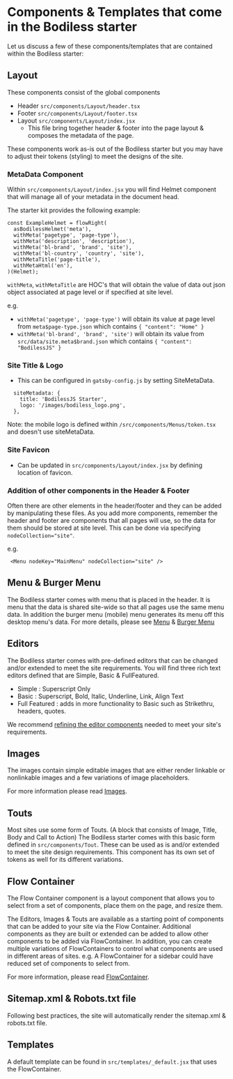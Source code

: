 # Components & Templates that come in the Bodiless starter

Let us discuss a few of these components/templates that are contained within the Bodiless starter:

## Layout

These components consist of the global components

* Header `src/components/Layout/header.tsx`
* Footer `src/components/Layout/footer.tsx`
* Layout `src/components/Layout/index.jsx`
  * This file bring together header & footer into the page layout & composes the
    metadata of the page.

These components work as-is out of the Bodiless starter but you may have to adjust
their tokens (styling) to meet the designs of the site.

### MetaData Component
Within `src/components/Layout/index.jsx` you will find Helmet component that
will manage all of your metadata in the document head.

The starter kit provides the following example:
```
const ExampleHelmet = flowRight(
  asBodilessHelmet('meta'),
  withMeta('pagetype', 'page-type'),
  withMeta('description', 'description'),
  withMeta('bl-brand', 'brand', 'site'),
  withMeta('bl-country', 'country', 'site'),
  withMetaTitle('page-title'),
  withMetaHtml('en'),
)(Helmet);
```
`withMeta`, `withMetaTitle` are HOC's that will obtain the value of data out
json object associated at page level or if specified at site level.

e.g.
- `withMeta('pagetype', 'page-type')` will obtain its value at page level from
  `meta$page-type.json` which contains `{ "content": "Home" }`
- `withMeta('bl-brand', 'brand', 'site')` will obtain its value from
  `src/data/site.meta$brand.json` which contains `{ "content": "BodilessJS" }`

### Site Title & Logo

* This can be configured in `gatsby-config.js` by setting SiteMetaData.

```
  siteMetadata: {
    title: 'BodilessJS Starter',
    logo: '/images/bodiless_logo.png',
  },
```
Note: the mobile logo is defined within `/src/components/Menus/token.tsx` and
doesn't use siteMetaData.

### Site Favicon

* Can be updated in `src/components/Layout/index.jsx` by defining location of
  favicon.

### Addition of other components in the Header & Footer

Often there are other elements in the header/footer and they can be added by
manipulating these files. As you add more components, remember the header and
footer are components that all pages will use, so the data for them should be
stored at site level. This can be done via specifying `nodeCollection="site"`.

e.g.
```
 <Menu nodeKey="MainMenu" nodeCollection="site" />
```

## Menu & Burger Menu

The Bodiless starter comes with menu that is placed in the header. It is menu
that the data is shared site-wide so that all pages use the same menu data. In
addition the burger menu (mobile) menu generates its menu off this desktop
menu's data. For more details, please see
[Menu](/Components/Organisms/MainMenu) &
[Burger Menu](/Components/Organisms/BurgerMenu)

## Editors

The Bodiless starter comes with pre-defined editors that can be changed and/or
extended to meet the site requirements. You will find three rich text editors
defined that are Simple, Basic & FullFeatured.

* Simple : Superscript Only
* Basic : Superscript, Bold, Italic, Underline, Link, Align Text
* Full Featured : adds in more functionality to Basic such as Strikethru, headers, quotes.

We recommend
[refining the editor components](/Components/RichText?id=richtext-component)
needed to meet your site's requirements.

## Images

The images contain simple editable images that are either render linkable or
nonlinkable images and a few variations of image placeholders.

For more information please read [Images](/Components/Image).

## Touts

Most sites use some form of Touts. (A block that consists of Image, Title, Body
and Call to Action) The Bodiless starter comes with this basic form defined in
`src/components/Tout`. These can be used as is and/or extended to meet
the site design requirements. This component has its own set of tokens as well
for its different variations.

## Flow Container

The Flow Container component is a layout component that allows you to select from
a set of components, place them on the page, and resize them.

The Editors, Images & Touts are available as a starting point of components that
can be added to your site via the Flow Container. Additional components as they
are built or extended can be added to allow other components to be added via
FlowContainer. In addition, you can create multiple variations of FlowContainers
to control what components are used in different areas of sites. e.g. A
FlowContainer for a sidebar could have reduced set of components to select from.

For more information, please read [FlowContainer](/Components/FlowContainer).

## Sitemap.xml & Robots.txt file

Following best practices, the site will automatically render the sitemap.xml &
robots.txt file.

## Templates
A default template can be found in `src/templates/_default.jsx` that uses the FlowContainer.